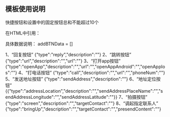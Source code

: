 ## 模板使用说明 ##

快捷按钮和设置中的固定按钮总和不能超过10个

在HTML中引用：
<add-shortcutbutton :data="addBTNData" />

具体数据说明：
addBTNData = []

1、“回复按钮”
{"type":"reply","description":""}
2、“跳转按钮”
{"type":"url","description":"","url":""}
3、“打开app按钮”
{"type":"openApp","description":"","url":"","openAppAndroid":"","openAppIos":""}
4、“打电话按钮”
{"type":"call","description":"","url":"","phoneNum":""}
5、“发送地址按钮”
{"type":"sendAddress","description":""}
6、“地址定位按钮”
{{"type":"addressLocation","description":"","sendAddressPlaceName":"","sendAddressLongitude":"","sendAddressLatitude":""}}
7、“拍摄按钮”
{"type":"screen","description":"","targetContact":""}
8、“调起指定联系人”
{"type":"bringUp","description":"","targetContact":"","presendContent":""}


